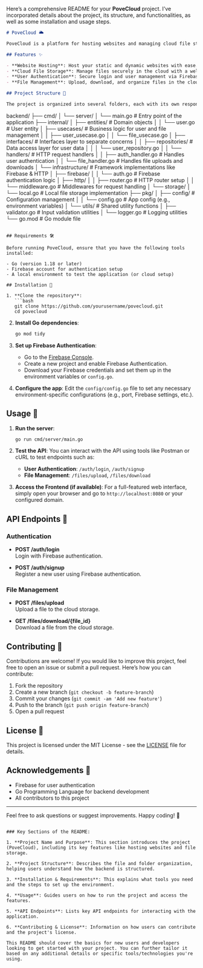 Here’s a comprehensive README for your **PoveCloud** project. I’ve incorporated details about the project, its structure, and functionalities, as well as some installation and usage steps.

```markdown
# PoveCloud 🌥️

PoveCloud is a platform for hosting websites and managing cloud file storage. It provides a secure environment for hosting your website along with a cloud file structure for efficient file management. The project is built in Go, designed with a clean architecture, and features both frontend and backend components to manage authentication, file uploads, and website hosting.

## Features ✨

- **Website Hosting**: Host your static and dynamic websites with ease.
- **Cloud File Storage**: Manage files securely in the cloud with a well-organized structure.
- **User Authentication**: Secure login and user management via Firebase.
- **File Management**: Upload, download, and organize files in the cloud.

## Project Structure 📁

The project is organized into several folders, each with its own responsibility:

```
backend/
├── cmd/
│   └── server/
│       └── main.go             # Entry point of the application
├── internal/
│   ├── entities/               # Domain objects
│   │   └── user.go             # User entity
│   ├── usecases/               # Business logic for user and file management
│   │   ├── user_usecase.go
│   │   └── file_usecase.go
│   ├── interfaces/             # Interfaces layer to separate concerns
│   │   ├── repositories/       # Data access layer for user data
│   │   │   └── user_repository.go
│   │   └── handlers/           # HTTP request handlers
│   │       ├── auth_handler.go # Handles user authentication
│   │       └── file_handler.go # Handles file uploads and downloads
│   └── infrastructure/         # Framework implementations like Firebase & HTTP
│       ├── firebase/
│       │   └── auth.go         # Firebase authentication logic
│       ├── http/
│       │   ├── router.go       # HTTP router setup
│       │   └── middleware.go   # Middlewares for request handling
│       └── storage/
│           └── local.go       # Local file storage implementation
├── pkg/
│   ├── config/                 # Configuration management
│   │   └── config.go           # App config (e.g., environment variables)
│   └── utils/                  # Shared utility functions
│       ├── validator.go        # Input validation utilities
│       └── logger.go           # Logging utilities
└── go.mod                      # Go module file
```

## Requirements 🛠️

Before running PoveCloud, ensure that you have the following tools installed:

- Go (version 1.18 or later)
- Firebase account for authentication setup
- A local environment to test the application (or cloud setup)

## Installation 🔧

1. **Clone the repository**:
   ```bash
   git clone https://github.com/yourusername/povecloud.git
   cd povecloud
   ```

2. **Install Go dependencies**:
   ```bash
   go mod tidy
   ```

3. **Set up Firebase Authentication**:
   - Go to the [Firebase Console](https://console.firebase.google.com/).
   - Create a new project and enable Firebase Authentication.
   - Download your Firebase credentials and set them up in the environment variables or `config.go`.

4. **Configure the app**:
   Edit the `config/config.go` file to set any necessary environment-specific configurations (e.g., port, Firebase settings, etc.).

## Usage 🚀

1. **Run the server**:
   ```bash
   go run cmd/server/main.go
   ```

2. **Test the API**:
   You can interact with the API using tools like Postman or cURL to test endpoints such as:
   - **User Authentication**: `/auth/login`, `/auth/signup`
   - **File Management**: `/files/upload`, `/files/download`

3. **Access the Frontend (if available)**:
   For a full-featured web interface, simply open your browser and go to `http://localhost:8080` or your configured domain.

## API Endpoints 📡

### Authentication

- **POST /auth/login**  
  Login with Firebase authentication.
  
- **POST /auth/signup**  
  Register a new user using Firebase authentication.

### File Management

- **POST /files/upload**  
  Upload a file to the cloud storage.

- **GET /files/download/{file_id}**  
  Download a file from the cloud storage.

## Contributing 🤝

Contributions are welcome! If you would like to improve this project, feel free to open an issue or submit a pull request. Here’s how you can contribute:

1. Fork the repository
2. Create a new branch (`git checkout -b feature-branch`)
3. Commit your changes (`git commit -am 'Add new feature'`)
4. Push to the branch (`git push origin feature-branch`)
5. Open a pull request

## License 📄

This project is licensed under the MIT License - see the [LICENSE](LICENSE) file for details.

## Acknowledgements 🙏

- Firebase for user authentication
- Go Programming Language for backend development
- All contributors to this project

---

Feel free to ask questions or suggest improvements. Happy coding! 🚀
```

### Key Sections of the README:

1. **Project Name and Purpose**: This section introduces the project (PoveCloud), including its key features like hosting websites and file storage.
   
2. **Project Structure**: Describes the file and folder organization, helping users understand how the backend is structured.

3. **Installation & Requirements**: This explains what tools you need and the steps to set up the environment.

4. **Usage**: Guides users on how to run the project and access the features.

5. **API Endpoints**: Lists key API endpoints for interacting with the application.

6. **Contributing & License**: Information on how users can contribute and the project's license.

This README should cover the basics for new users and developers looking to get started with your project. You can further tailor it based on any additional details or specific tools/technologies you're using.